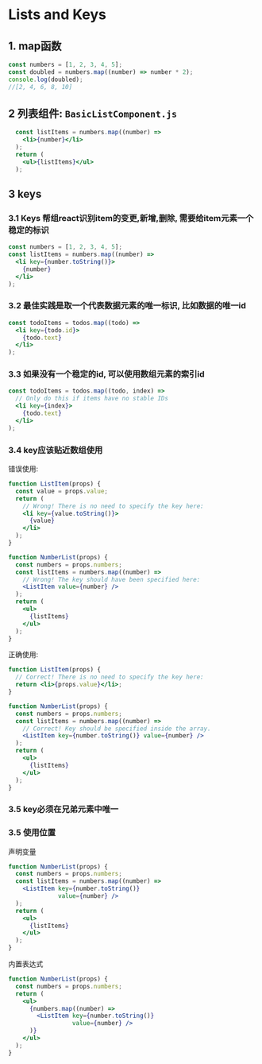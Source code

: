 # **Lists and Keys**

## 1. map函数

```js
const numbers = [1, 2, 3, 4, 5];
const doubled = numbers.map((number) => number * 2);
console.log(doubled);
//[2, 4, 6, 8, 10]
```

## 2 列表组件: ``BasicListComponent.js``

```jsx
  const listItems = numbers.map((number) =>
    <li>{number}</li>
  );
  return (
    <ul>{listItems}</ul>
  );
```

## 3 keys

### 3.1 Keys 帮组react识别item的变更,新增,删除, 需要给item元素一个稳定的标识

```jsx
const numbers = [1, 2, 3, 4, 5];
const listItems = numbers.map((number) =>
  <li key={number.toString()}>
    {number}
  </li>
);
```

### 3.2 最佳实践是取一个代表数据元素的唯一标识, 比如数据的唯一id

```jsx
const todoItems = todos.map((todo) =>
  <li key={todo.id}>
    {todo.text}
  </li>
);
```

### 3.3 如果没有一个稳定的id, 可以使用数组元素的索引id

```jsx
const todoItems = todos.map((todo, index) =>
  // Only do this if items have no stable IDs
  <li key={index}>
    {todo.text}
  </li>
);
```

### 3.4 key应该贴近数组使用

错误使用:

```jsx
function ListItem(props) {
  const value = props.value;
  return (
    // Wrong! There is no need to specify the key here:
    <li key={value.toString()}>
      {value}
    </li>
  );
}

function NumberList(props) {
  const numbers = props.numbers;
  const listItems = numbers.map((number) =>
    // Wrong! The key should have been specified here:
    <ListItem value={number} />
  );
  return (
    <ul>
      {listItems}
    </ul>
  );
}

```

正确使用:

```jsx
function ListItem(props) {
  // Correct! There is no need to specify the key here:
  return <li>{props.value}</li>;
}

function NumberList(props) {
  const numbers = props.numbers;
  const listItems = numbers.map((number) =>
    // Correct! Key should be specified inside the array.
    <ListItem key={number.toString()} value={number} />
  );
  return (
    <ul>
      {listItems}
    </ul>
  );
}
```

### 3.5 key必须在兄弟元素中唯一

### 3.5 使用位置

声明变量

```jsx
function NumberList(props) {
  const numbers = props.numbers;
  const listItems = numbers.map((number) =>
    <ListItem key={number.toString()}
              value={number} />
  );
  return (
    <ul>
      {listItems}
    </ul>
  );
}
```

内置表达式

```jsx
function NumberList(props) {
  const numbers = props.numbers;
  return (
    <ul>
      {numbers.map((number) =>
        <ListItem key={number.toString()}
                  value={number} />
      )}
    </ul>
  );
}
```
